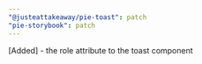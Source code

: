 ```yaml
---
"@justeattakeaway/pie-toast": patch
"pie-storybook": patch
---
```


[Added] - the role attribute to the toast component
